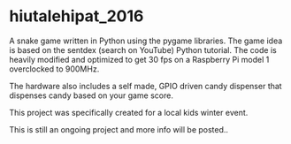 # hiutalehipat_2016
A snake game written in Python using the pygame libraries. The game idea is based on the sentdex (search on YouTube) Python tutorial. The code is heavily modified and optimized to get 30 fps on a Raspberry Pi model 1 overclocked to 900MHz.

The hardware also includes a self made, GPIO driven candy dispenser that dispenses candy based on your game score. 

This project was specifically created for a local kids winter event.

This is still an ongoing project and more info will be posted..
